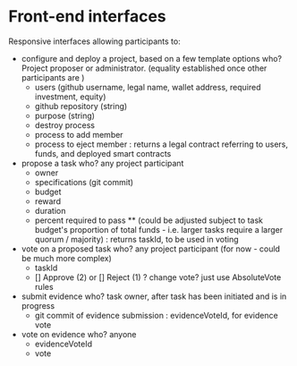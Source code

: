 # Front-end interfaces

Responsive interfaces allowing participants to:

- configure and deploy a project, based on a few template options
	who? Project proposer or administrator. (equality established once other participants are )
	- users (github username, legal name, wallet address, required investment, equity)
	- github repository (string)
	- purpose (string)
	- destroy process
	- process to add member
	- process to eject member
	: returns a legal contract referring to users, funds, and deployed smart contracts
- propose a task
	who? any project participant
	- owner
	- specifications (git commit)
	- budget
	- reward
	- duration
	- percent required to pass ** (could be adjusted subject to task budget's proportion of total funds - i.e. larger tasks require a larger quorum / majority)
	: returns taskId, to be used in voting
- vote on a proposed task
	who? any project participant (for now - could be much more complex)
	- taskId
	- [] Approve (2) or [] Reject (1)
	? change vote? just use AbsoluteVote rules
- submit evidence
	who? task owner, after task has been initiated and is in progress
	- git commit of evidence submission
	: evidenceVoteId, for evidence vote
- vote on evidence
	who? anyone
	- evidenceVoteId
	- vote 
